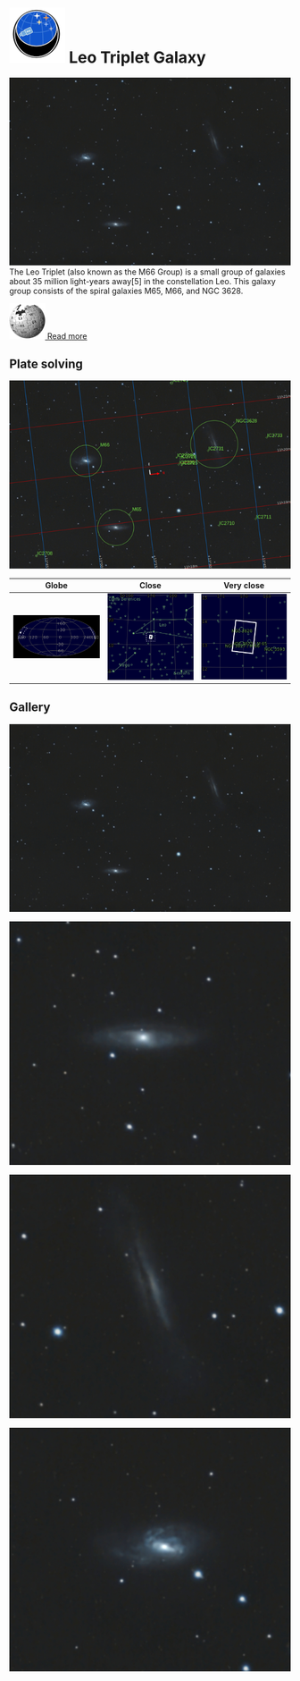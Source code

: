 # ![](..//Imaging//Common/pyl-tiny.png) Leo Triplet Galaxy
![IMG](..//Imaging//HD/Leo_Triplet_Galaxy+00+co.jpg)
The Leo Triplet (also known as the M66 Group) is a small group of galaxies about 35 million light-years away[5] in the constellation Leo. This galaxy group consists of the spiral galaxies M65, M66, and NGC 3628.

[![](..//Imaging//Common/Wikipedia.png) Read more](https://en.wikipedia.org/wiki/Leo_Triplet)
## Plate solving 


![IMG](..//Imaging//HD/Leo_Triplet_Galaxy_Annotated.jpg)


| Globe | Close | Very close |
| ----- | ----- | ----- |
|![IMG](..//Imaging//HD/Leo_Triplet_Galaxy_Globe.jpg) |![IMG](..//Imaging//HD/Leo_Triplet_Galaxy_Close.jpg) |![IMG](..//Imaging//HD/Leo_Triplet_Galaxy_Closer.jpg) |

## Gallery
![IMG](..//Imaging//HD/Leo_Triplet_Galaxy+00+co.jpg) 

![IMG](..//Imaging//HD/Leo_Triplet_Galaxy+01+co.jpg) 

![IMG](..//Imaging//HD/Leo_Triplet_Galaxy+02+co.jpg) 

![IMG](..//Imaging//HD/Leo_Triplet_Galaxy+03+co.jpg) 

